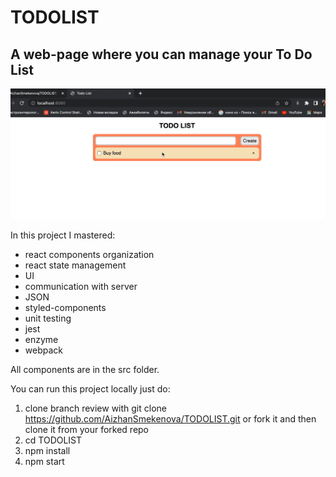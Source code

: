 # TODOLIST
## A web-page where you can manage your To Do List
![gif](https://github.com/AizhanSmekenova/TODOLIST/blob/main/todolist.gif)


In this project I mastered:

* react components organization
* react state management
* UI
* communication with server
* JSON
* styled-components
* unit testing
* jest
* enzyme
* webpack


All components are in the src folder.

You can run this project locally just do:

1. clone branch review with git clone https://github.com/AizhanSmekenova/TODOLIST.git or fork it and then clone it from your forked repo
2. cd TODOLIST
3. npm install
4. npm start
